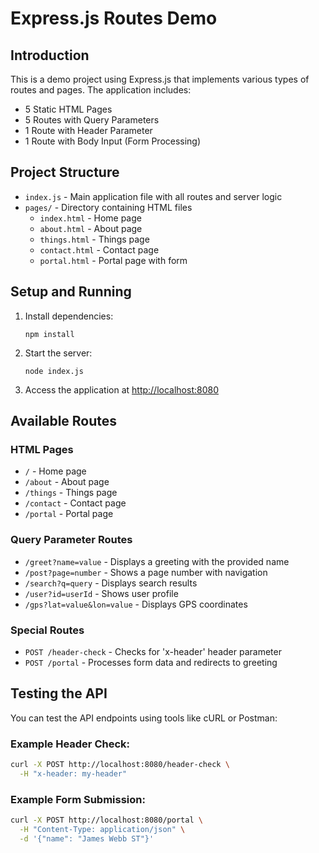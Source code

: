 # Express.js Routes Demo

## Introduction

This is a demo project using Express.js that implements various types of routes and pages. The application includes:

- 5 Static HTML Pages
- 5 Routes with Query Parameters
- 1 Route with Header Parameter
- 1 Route with Body Input (Form Processing)

## Project Structure

- `index.js` - Main application file with all routes and server logic
- `pages/` - Directory containing HTML files
  - `index.html` - Home page
  - `about.html` - About page
  - `things.html` - Things page
  - `contact.html` - Contact page
  - `portal.html` - Portal page with form

## Setup and Running

1. Install dependencies:
   ```
   npm install
   ```

2. Start the server:
   ```
   node index.js
   ```

3. Access the application at [http://localhost:8080](http://localhost:8080)

## Available Routes

### HTML Pages
- `/` - Home page
- `/about` - About page
- `/things` - Things page
- `/contact` - Contact page
- `/portal` - Portal page

### Query Parameter Routes
- `/greet?name=value` - Displays a greeting with the provided name
- `/post?page=number` - Shows a page number with navigation
- `/search?q=query` - Displays search results
- `/user?id=userId` - Shows user profile
- `/gps?lat=value&lon=value` - Displays GPS coordinates

### Special Routes
- `POST /header-check` - Checks for 'x-header' header parameter
- `POST /portal` - Processes form data and redirects to greeting

## Testing the API

You can test the API endpoints using tools like cURL or Postman:

### Example Header Check:
```bash
curl -X POST http://localhost:8080/header-check \
  -H "x-header: my-header"
```

### Example Form Submission:
```bash
curl -X POST http://localhost:8080/portal \
  -H "Content-Type: application/json" \
  -d '{"name": "James Webb ST"}'
```
